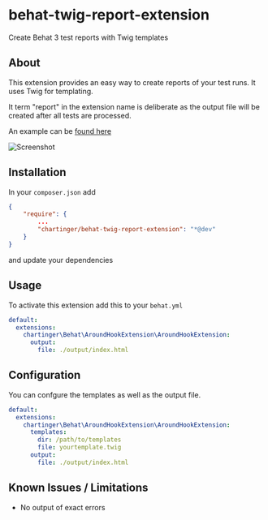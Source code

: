 behat-twig-report-extension
===========================

Create Behat 3 test reports with Twig templates

## About

This extension provides an easy way to create reports of your test runs. It uses Twig for templating.

It term "report" in the extension name is deliberate as the output file will be created after all tests are processed. 

An example can be [found here](http://htmlpreview.github.io/?https://raw.githubusercontent.com/chartinger/behat-twig-report-extension/master/doc/example-output.html)

![Screenshot](https://raw.githubusercontent.com/chartinger/behat-twig-report-extension/master/doc/example.png "Example Screenshot")

## Installation

In your `composer.json` add
```json
{
    "require": {
        ...
        "chartinger/behat-twig-report-extension": "*@dev"
    }
}
```
and update your dependencies

## Usage

To activate this extension add this to your `behat.yml`

```YAML
default:
  extensions:
    chartinger\Behat\AroundHookExtension\AroundHookExtension:
      output:
        file: ./output/index.html
```

## Configuration

You can confgure the templates as well as the output file.

```YAML
default:
  extensions:
    chartinger\Behat\AroundHookExtension\AroundHookExtension:
      templates:
        dir: /path/to/templates
        file: yourtemplate.twig
      output:
        file: ./output/index.html
```

## Known Issues / Limitations

* No output of exact errors


